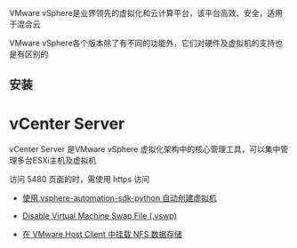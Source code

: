


VMware vSphere是业界领先的虚拟化和云计算平台，该平台高效、安全，适用于混合云



VMware vSphere各个版本除了有不同的功能外，它们对硬件及虚拟机的支持也是有区别的


## 安装








# vCenter Server

vCenter Server 是VMware vSphere 虚拟化架构中的核心管理工具，可以集中管理多台ESXi主机及虚拟机





访问 5480 页面的时，需使用 https 访问



- [使用 vsphere-automation-sdk-python 自动创建虚拟机](https://juejin.im/post/5d08c5cee51d45777a1261a2#heading-35)
- [Disable Virtual Machine Swap File (.vswp)](https://www.virten.net/2014/09/remove-virtual-machine-swap-file-vswp/)


- [在 VMware Host Client 中挂载 NFS 数据存储](https://docs.vmware.com/cn/VMware-vSphere/6.0/com.vmware.vsphere.html.hostclient.doc/GUID-9F526FAE-A72E-462B-86CE-14078D3A3C67.html)


